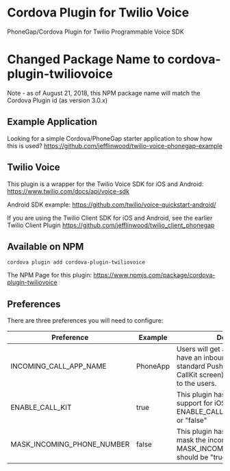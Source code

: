 # Cordova Plugin for Twilio Voice
PhoneGap/Cordova Plugin for Twilio Programmable Voice SDK

# Changed Package Name to cordova-plugin-twiliovoice
Note - as of August 21, 2018, this NPM package name will match the Cordova Plugin id (as version 3.0.x)

## Example Application
Looking for a simple Cordova/PhoneGap starter application to show how this is used?
https://github.com/jefflinwood/twilio-voice-phonegap-example

## Twilio Voice
This plugin is a wrapper for the Twilio Voice SDK for iOS and Android:
https://www.twilio.com/docs/api/voice-sdk

Android SDK example:
https://github.com/twilio/voice-quickstart-android/

If you are using the Twilio Client SDK for iOS and Android, see the earlier Twilio Client Plugin
https://github.com/jefflinwood/twilio_client_phonegap

## Available on NPM

```
cordova plugin add cordova-plugin-twiliovoice
```

The NPM Page for this plugin: https://www.npmjs.com/package/cordova-plugin-twiliovoice

## Preferences

There are three preferences you will need to configure:

Preference | Example | Description
---------- | ------- | -----------
INCOMING_CALL_APP_NAME | PhoneApp | Users will get a notification that they have an inbound call (either a standard Push notification, or a CallKit screen) - this name is shown to the users.
ENABLE_CALL_KIT | true | This plugin has optional CallKit support for iOS 10 and above. ENABLE_CALL_KIT should be "true" or "false"
MASK_INCOMING_PHONE_NUMBER | false | This plugin has optional ability to mask the incoming phone number. MASK_INCOMING_PHONE_NUMBER should be "true" or "false"
